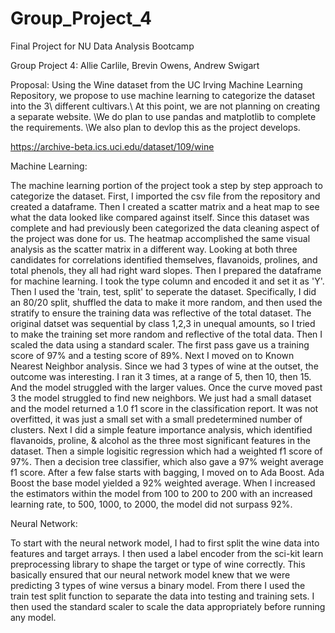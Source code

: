 # Group_Project_4
Final Project for NU Data Analysis Bootcamp


Group Project 4:
Allie Carlile, Brevin Owens, Andrew Swigart 

Proposal: Using the Wine dataset from the UC Irving Machine Learning Repository, we propose to use machine learning to categorize the dataset into the 3\ different cultivars.\ At this point, we are not planning on creating a separate website. \We do plan to use pandas and matplotlib to complete the requirements. \We also plan to devlop this as the project develops.

https://archive-beta.ics.uci.edu/dataset/109/wine
  


Machine Learning:

The machine learning portion of the project took a step by step approach to categorize the dataset. First, I imported the csv file from the repository and created a dataframe. Then I created a scatter matrix and a heat map to see what the data looked like compared against itself. Since this dataset was complete and had previously been categorized the data cleaning aspect of the project was done for us. The heatmap accomplished the same visual analysis as the scatter matrix in a different way. Looking at both three candidates for correlations identified themselves, flavanoids, prolines, and total phenols, they all had right ward slopes.  Then I prepared the dataframe for machine learning. I took the type column and encoded it and set it as 'Y'. Then I used the 'train, test, split' to seperate the dataset. Specifically, I did an 80/20 split, shuffled the data to make it more random, and then used the stratify to ensure the training data was reflective of the total dataset. The original datset was sequential by class 1,2,3 in unequal amounts, so I tried to make the training set more random and reflective of the total data. Then I scaled the data using a standard scaler. The first pass gave us a training score of 97% and a testing score of 89%. Next I moved on to Known Nearest Neighbor analysis. Since we had 3 types of wine at the outset, the outcome was interesting. I ran it 3 times, at a range of 5, then 10, then 15. And the model struggled with the larger values. Once the curve moved past 3 the model struggled to find new neighbors. We just had a small dataset and the model returned a 1.0 f1 score in the classification report. It was not overfitted, it was just a small set with a small predetermined number of clusters. Next I did a simple feature importance analysis, which identified flavanoids, proline, & alcohol as the three most significant features in the dataset. Then a simple logisitic regression which had a weighted f1 score of 97%. Then a decision tree classifier, which also gave a 97% weight average f1 score. After a few false starts with bagging, I moved on to Ada Boost. Ada Boost the base model yielded a 92% weighted average. When I increased the estimators within the model from 100 to 200 to 200 with an increased learning rate, to 500, 1000, to 2000, the model did not surpass 92%. 



Neural Network: 

To start with the neural network model, I had to first split the wine data into features and target arrays. I then used a label encoder from the sci-kit learn preprocessing library to shape the target or type of wine correctly. This basically ensured that our neural network model knew that we were predicting 3 types of wine versus a binary model. From there I used the train test split function to separate the data into testing and training sets. I then used the standard scaler to scale the data appropriately before running any model. 